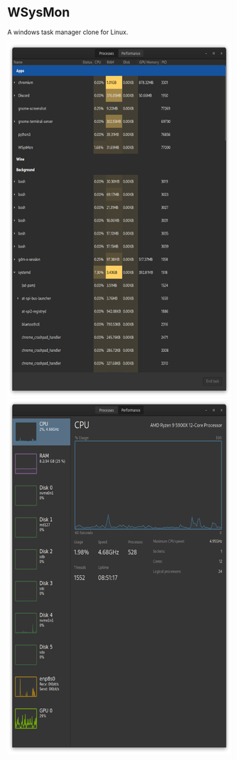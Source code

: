 # WSysMon
A windows task manager clone for Linux.

<img src="screenshots/scr0.png" width="600" height="800"><img src="screenshots/scr1.png" width="600" height="800">

